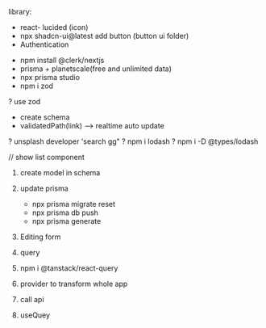 library:
- react- lucided (icon)
- npx shadcn-ui@latest add button (button ui folder)
- Authentication
 + npm install @clerk/nextjs
 + prisma + planetscale(free and unlimited  data)
 + npx prisma studio
 + npm i zod

? use zod
- create schema
- validatedPath(link) --> realtime auto update

? unsplash developer 'search gg"
? npm i lodash
? npm i -D @types/lodash

// show list component
1. create model in schema
2. update prisma
    + npx prisma migrate reset
    + npx prisma db push
    + npx prisma generate 
3. Editing form

9. query
 1. npm i @tanstack/react-query
 2. provider to transform whole app
 3. call api
 4. useQuey

   


